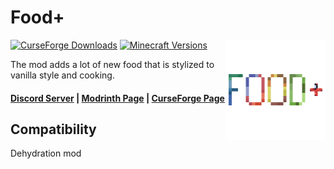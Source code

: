 # Food+

<img align="right" width="160" src="src/main/resources/assets/foodplusid/foodplusicon.png">

[![CurseForge Downloads](https://cf.way2muchnoise.eu/full_517224_downloads.svg)](https://www.curseforge.com/minecraft/mc-mods/food-pluss)
[![Minecraft Versions](https://cf.way2muchnoise.eu/versions/517224.svg)](https://www.curseforge.com/minecraft/mc-mods/food-pluss)

The mod adds a lot of new food that is stylized to vanilla style and cooking.

#### [Discord Server](https://discord.gg/DcemWeskeZ) | [Modrinth Page](https://modrinth.com/mod/food-pluss) | [CurseForge Page](https://www.curseforge.com/minecraft/mc-mods/food-pluss)

## Compatibility

Dehydration mod

